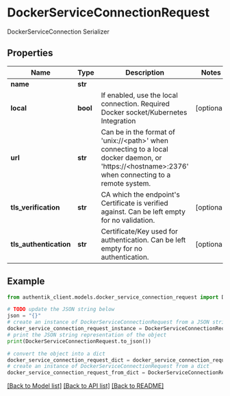 # DockerServiceConnectionRequest

DockerServiceConnection Serializer

## Properties

Name | Type | Description | Notes
------------ | ------------- | ------------- | -------------
**name** | **str** |  | 
**local** | **bool** | If enabled, use the local connection. Required Docker socket/Kubernetes Integration | [optional] 
**url** | **str** | Can be in the format of &#39;unix://&lt;path&gt;&#39; when connecting to a local docker daemon, or &#39;https://&lt;hostname&gt;:2376&#39; when connecting to a remote system. | 
**tls_verification** | **str** | CA which the endpoint&#39;s Certificate is verified against. Can be left empty for no validation. | [optional] 
**tls_authentication** | **str** | Certificate/Key used for authentication. Can be left empty for no authentication. | [optional] 

## Example

```python
from authentik_client.models.docker_service_connection_request import DockerServiceConnectionRequest

# TODO update the JSON string below
json = "{}"
# create an instance of DockerServiceConnectionRequest from a JSON string
docker_service_connection_request_instance = DockerServiceConnectionRequest.from_json(json)
# print the JSON string representation of the object
print(DockerServiceConnectionRequest.to_json())

# convert the object into a dict
docker_service_connection_request_dict = docker_service_connection_request_instance.to_dict()
# create an instance of DockerServiceConnectionRequest from a dict
docker_service_connection_request_from_dict = DockerServiceConnectionRequest.from_dict(docker_service_connection_request_dict)
```
[[Back to Model list]](../README.md#documentation-for-models) [[Back to API list]](../README.md#documentation-for-api-endpoints) [[Back to README]](../README.md)


